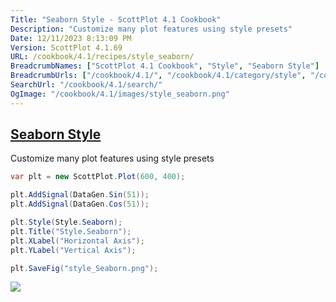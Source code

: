 ```yaml
---
Title: "Seaborn Style - ScottPlot 4.1 Cookbook"
Description: "Customize many plot features using style presets"
Date: 12/11/2023 8:13:09 PM
Version: ScottPlot 4.1.69
URL: /cookbook/4.1/recipes/style_seaborn/
BreadcrumbNames: ["ScottPlot 4.1 Cookbook", "Style", "Seaborn Style"]
BreadcrumbUrls: ["/cookbook/4.1/", "/cookbook/4.1/category/style", "/cookbook/4.1/recipes/style_seaborn/"]
SearchUrl: "/cookbook/4.1/search/"
OgImage: "/cookbook/4.1/images/style_seaborn.png"
---
```


<h2><a id='seaborn-style' href='/cookbook/4.1/recipes/style_seaborn/'>Seaborn Style</a></h2>

Customize many plot features using style presets

```cs
var plt = new ScottPlot.Plot(600, 400);

plt.AddSignal(DataGen.Sin(51));
plt.AddSignal(DataGen.Cos(51));

plt.Style(Style.Seaborn);
plt.Title("Style.Seaborn");
plt.XLabel("Horizontal Axis");
plt.YLabel("Vertical Axis");

plt.SaveFig("style_Seaborn.png");
```

<img src='../../images/style_seaborn.png' class='d-block mx-auto my-5' />


